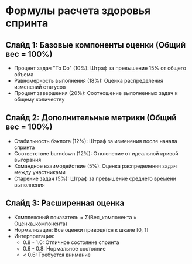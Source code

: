 # Формулы расчета здоровья спринта

## Слайд 1: Базовые компоненты оценки (Общий вес = 100%)
- Процент задач "To Do" (10%): Штраф за превышение 15% от общего объема
- Равномерность выполнения (18%): Оценка распределения изменений статусов
- Процент завершения (20%): Соотношение выполненных задач к общему количеству

## Слайд 2: Дополнительные метрики (Общий вес = 100%)
- Стабильность бэклога (12%): Штраф за изменения после начала спринта
- Соответствие burndown (12%): Отклонение от идеальной кривой выгорания
- Командное взаимодействие (5%): Оценка распределения задач между участниками
- Старение задач (5%): Штраф за превышение среднего времени выполнения

## Слайд 3: Расширенная оценка
- Комплексный показатель = Σ(Вес_компонента × Оценка_компонента)
- Нормализация: Все оценки приводятся к шкале [0, 1]
- Интерпретация:
  * 0.8 - 1.0: Отличное состояние спринта
  * 0.6 - 0.8: Нормальное состояние
  * < 0.6: Требуется внимание 
